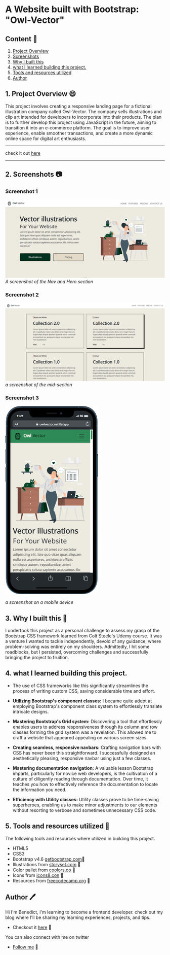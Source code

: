 # A Website built with Bootstrap: "Owl-Vector"

## Content :link:

1. [Project Overview](#1-project-overview-😄)
2. [Screenshots](#2-screenshots-📷)
3. [Why I built this](#3-why-i-built-this-❓)
4. [what I learned building this project.](#4-what-i-learned-while-building-this-project)
5. [Tools and resources utilized](#6-tools-and-resources-utilized-🔧)
6. [Author](#7-author-🖊️)


## 1. Project Overview :smile:
This project involves creating a responsive landing page for a fictional illustration company called Owl-Vector. The company sells illustrations and clip art intended for developers to incorporate into their products. The plan is to further develop this project using JavaScript in the future, aiming to transition it into an e-commerce platform. The goal is to improve user experience, enable smoother transactions, and create a more dynamic online space for digital art enthusiasts.

***
check it out [here](https://owlvector.netlify.app/)
***

## 2. Screenshots :camera:
### Screenshot 1
![Hero section](/imgs/screenshot-owlvector.netlify.app-1.png)
*A screenshot of the Nav and Hero section*


### Screenshot 2
![Product Cards](/imgs/screenshot-owlvector.netlify.app-3.png)
*a screenshot of the mid-section*

### Screenshot 3
![On mobile](/imgs/mobile-1.png)

*a screenshot on a mobile device*

## 3. Why I built this :hammer:
I undertook this project as a personal challenge to assess my grasp of the Bootstrap CSS framework learned from Colt Steele's Udemy course. It was a venture I wanted to tackle independently, devoid of any guidance, where problem-solving was entirely on my shoulders. Admittedly, I hit some roadblocks, but I persisted, overcoming challenges and successfully bringing the project to fruition.


## 4. what I learned building this project.
- The use of CSS frameworks like this significantly streamlines the process of writing custom CSS, saving considerable time and effort.

- **Utilizing Bootstrap's component classes:** I became quite adept at employing Bootstrap's component class system to effortlessly translate intricate designs.

- **Mastering Bootstrap's Grid system:** Discovering a tool that effortlessly enables users to address responsiveness through its column and row classes forming the grid system was a revelation. This allowed me to craft a website that appeared appealing on various screen sizes.

- **Creating seamless, responsive navbars:** Crafting navigation bars with CSS has never been this straightforward. I successfully designed an aesthetically pleasing, responsive navbar using just a few classes.

- **Mastering documentation navigation:** A valuable lesson Bootstrap imparts, particularly for novice web developers, is the cultivation of a culture of diligently reading through documentation. Over time, it teaches you how to effectively reference the documentation to locate the information you need.

- **Efficiency with Utility classes:** Utility classes prove to be time-saving superheroes, enabling us to make minor adjustments to our elements without resorting to verbose and sometimes unnecessary CSS code.


## 5. Tools and resources utilized :wrench:
The following tools and resources where utilized in building this project.
- HTML5
- CSS3
- Bootstrap v4.6 [getbootstrap.com](https://getbootstrap.com/docs/4.6/getting-started/introduction/):link:
- Illustrations from [storyset.com](https://storyset.com/) :link:
- Color pallet from [coolors.co](https://coolors.co) :link:
- Icons from [icons8.con](https://icons8.com/) :link:
- Resources from [freecodecamp.org](https://www.freecodecamp.org) :link:

## Author :pen:
Hi I'm Benedict, I'm learning to become a frontend developer. check out my blog where I'll be sharing my learning experiences, projects, and tips. 
- Checkout it [here](https://benneythedev.hashnode.dev/) :link: 

You can also connect with me on twitter
- [Follow me](https://www.twitter.com/CodewithNtaji) :link: 
